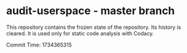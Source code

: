 # audit-userspace - master branch

This repository contains the frozen state of the repository.
Its history is cleared. It is used only for static code
analysis with Codacy.

Commit Time: 1734365315